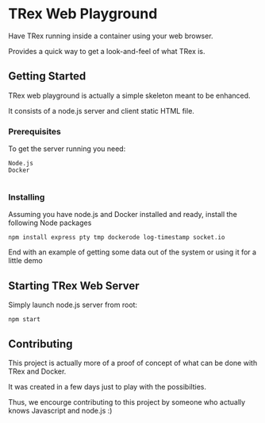 # TRex Web Playground


Have TRex running inside a container using your web browser.

Provides a quick way to get a look-and-feel of what TRex is.




## Getting Started

TRex web playground is actually  a simple skeleton meant to be enhanced.

It consists of a node.js server and client static HTML file.


### Prerequisites

To get the server running you need:


```
Node.js
Docker


```

### Installing

Assuming you have node.js and Docker installed and ready, install the following Node packages

```
npm install express pty tmp dockerode log-timestamp socket.io
```



End with an example of getting some data out of the system or using it for a little demo

## Starting TRex Web Server

Simply launch node.js server from root:

```
npm start
```

## Contributing
This project is actually more of a proof of concept of what can be done with TRex
and Docker.

It was created in a few days just to play with the possibilties.

Thus, we encourge contributing to this project by someone who actually knows Javascript and node.js :)



